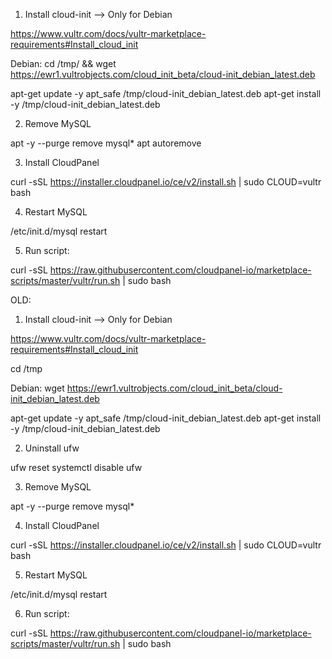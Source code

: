 1. Install cloud-init --> Only for Debian

https://www.vultr.com/docs/vultr-marketplace-requirements#Install_cloud_init

Debian:
  cd /tmp/ && wget https://ewr1.vultrobjects.com/cloud_init_beta/cloud-init_debian_latest.deb

apt-get update -y
apt_safe /tmp/cloud-init_debian_latest.deb
apt-get install -y /tmp/cloud-init_debian_latest.deb

2. Remove MySQL

apt -y --purge remove mysql*
apt autoremove

3. Install CloudPanel

curl -sSL https://installer.cloudpanel.io/ce/v2/install.sh | sudo CLOUD=vultr bash

4. Restart MySQL

/etc/init.d/mysql restart

5. Run script:

curl -sSL https://raw.githubusercontent.com/cloudpanel-io/marketplace-scripts/master/vultr/run.sh | sudo bash




OLD:

1. Install cloud-init --> Only for Debian

https://www.vultr.com/docs/vultr-marketplace-requirements#Install_cloud_init

cd /tmp

Debian:
wget https://ewr1.vultrobjects.com/cloud_init_beta/cloud-init_debian_latest.deb

apt-get update -y
apt_safe /tmp/cloud-init_debian_latest.deb
apt-get install -y /tmp/cloud-init_debian_latest.deb

2. Uninstall ufw

ufw reset
systemctl disable ufw

3. Remove MySQL

apt -y --purge remove mysql*

4. Install CloudPanel

curl -sSL https://installer.cloudpanel.io/ce/v2/install.sh | sudo CLOUD=vultr bash

5. Restart MySQL

/etc/init.d/mysql restart

6. Run script:

curl -sSL https://raw.githubusercontent.com/cloudpanel-io/marketplace-scripts/master/vultr/run.sh | sudo bash
